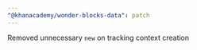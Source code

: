 ```yaml
---
"@khanacademy/wonder-blocks-data": patch
---
```


Removed unnecessary `new` on tracking context creation
